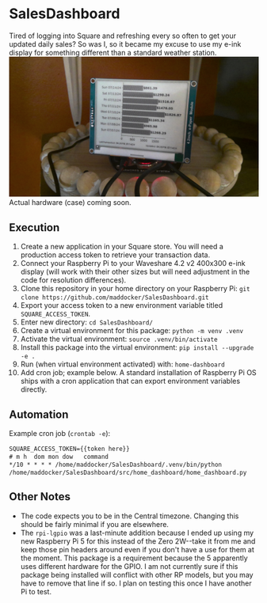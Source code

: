 # SalesDashboard
Tired of logging into Square and refreshing every so often to get your updated daily sales? So was I, so it became my excuse to use my e-ink display for something different than a standard weather station.
![Reference Example](example.jpg)
Actual hardware (case) coming soon.

## Execution
1. Create a new application in your Square store. You will need a production access token to retrieve your transaction data.
2. Connect your Raspberry Pi to your Waveshare 4.2 v2 400x300 e-ink display (will work with their other sizes but will need adjustment in the code for resolution differences).
3. Clone this repository in your home directory on your Raspberry Pi: `git clone https://github.com/maddocker/SalesDashboard.git`
4. Export your access token to a new environment variable titled `SQUARE_ACCESS_TOKEN`.
5. Enter new directory: `cd SalesDashboard/`
6. Create a virtual environment for this package: `python -m venv .venv`
7. Activate the virtual environment: `source .venv/bin/activate`
8. Install this package into the virtual environment: `pip install --upgrade -e .`
9. Run (when virtual environment activated) with: `home-dashboard`
10. Add cron job; example below. A standard installation of Raspberry Pi OS ships with a cron application that can export environment variables directly.

## Automation
Example cron job (`crontab -e`):
```
SQUARE_ACCESS_TOKEN={{token here}}
# m h  dom mon dow   command
*/10 * * * * /home/maddocker/SalesDashboard/.venv/bin/python /home/maddocker/SalesDashboard/src/home_dashboard/home_dashboard.py
```

## Other Notes
- The code expects you to be in the Central timezone. Changing this should be fairly minimal if you are elsewhere.
- The `rpi-lgpio` was a last-minute addition because I ended up using my new Raspberry Pi 5 for this instead of the Zero 2W--take it from me and keep those pin headers around even if you don't have a use for them at the moment. This package is a requirement because the 5 apparently uses different hardware for the GPIO. I am not currently sure if this package being installed will conflict with other RP models, but you may have to remove that line if so. I plan on testing this once I have another Pi to test.